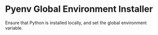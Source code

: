# Pyenv Global Environment Installer

Ensure that Python is installed locally, and set the global
environment variable.
